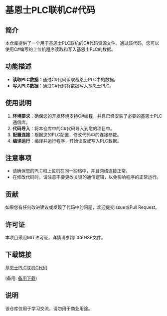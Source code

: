 # 基恩士PLC联机C#代码

## 简介
本仓库提供了一个用于基恩士PLC联机的C#代码资源文件。通过该代码，您可以使用C#编写的上位机程序读取和写入基恩士PLC的数据。

## 功能描述
- **读取PLC数据**：通过C#代码读取基恩士PLC中的数据。
- **写入PLC数据**：通过C#代码将数据写入基恩士PLC。

## 使用说明
1. **环境要求**：确保您的开发环境支持C#编程，并且已经安装了必要的基恩士PLC通信库。
2. **代码导入**：将本仓库中的C#代码导入到您的项目中。
3. **配置连接**：根据您的PLC配置，修改代码中的连接参数。
4. **编译运行**：编译并运行程序，开始读取或写入PLC数据。

## 注意事项
- 请确保您的PLC和上位机在同一网络中，并且网络连接正常。
- 在修改代码时，请注意不要更改关键的通信逻辑，以免影响程序的正常运行。

## 贡献
如果您有任何改进建议或发现了代码中的问题，欢迎提交Issue或Pull Request。

## 许可证
本项目采用MIT许可证，详情请参阅LICENSE文件。

## 下载链接
[基恩士PLC联机C代码](https://pan.quark.cn/s/13e08e4551d5) 

(备用: [备用下载](https://pan.baidu.com/s/1OayQOvcPT_NQaXJrgURE8g?pwd=1234))

## 说明

该仓库仅用于学习交流，请勿用于商业用途。
